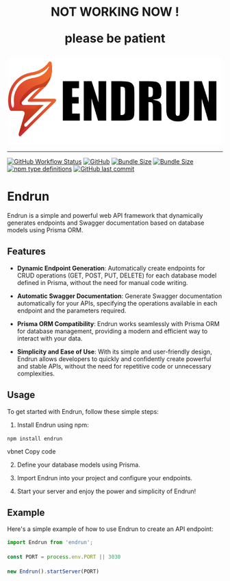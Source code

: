 <h1 align="center">NOT WORKING NOW !<p>please be patient</p></h1>

<div align="center">
  <img src="https://raw.githubusercontent.com/MooudMohammady/endrun/master/images/logo.png" width="500" height="auto" alt="Hono"/>
</div>
<hr />

[![GitHub Workflow Status](https://img.shields.io/github/actions/workflow/status/honojs/hono/ci.yml?branch=main)](https://github.com/MooudMohammady/endrun/actions)
[![GitHub](https://img.shields.io/badge/License-GPL3.0-g)](https://github.com/MooudMohammady/endrun/blob/main/LICENSE)
[![Bundle Size](https://img.shields.io/badge/minifide_size-29_KB-blue)](https://)
[![Bundle Size](https://img.shields.io/bundlephobia/minzip/hono)](https://bundlephobia.com/result?p=hono)
[![npm type definitions](https://img.shields.io/badge/types-TypeScript-blue)](https://github.com/MooudMohammady/endrun/commits/main)
[![GitHub last commit](https://img.shields.io/badge/last_commit-today-g)](https://github.com/MooudMohammady/endrun/commits/main)

# Endrun

Endrun is a simple and powerful web API framework that dynamically generates endpoints and Swagger documentation based on database models using Prisma ORM.

## Features

- **Dynamic Endpoint Generation**: Automatically create endpoints for CRUD operations (GET, POST, PUT, DELETE) for each database model defined in Prisma, without the need for manual code writing.
  
- **Automatic Swagger Documentation**: Generate Swagger documentation automatically for your APIs, specifying the operations available in each endpoint and the parameters required.
  
- **Prisma ORM Compatibility**: Endrun works seamlessly with Prisma ORM for database management, providing a modern and efficient way to interact with your data.

- **Simplicity and Ease of Use**: With its simple and user-friendly design, Endrun allows developers to quickly and confidently create powerful and stable APIs, without the need for repetitive code or unnecessary complexities.
## Usage

To get started with Endrun, follow these simple steps:

1. Install Endrun using npm:

`
npm install endrun
`

vbnet
Copy code

2. Define your database models using Prisma.

3. Import Endrun into your project and configure your endpoints.

4. Start your server and enjoy the power and simplicity of Endrun!

## Example

Here's a simple example of how to use Endrun to create an API endpoint:

```typescript
import Endrun from 'endrun';

const PORT = process.env.PORT || 3030

new Endrun().startServer(PORT)
